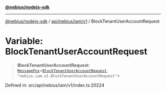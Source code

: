 [**@nebius/nodejs-sdk**](../../../../../README.md)

***

[@nebius/nodejs-sdk](../../../../../README.md) / [api/nebius/iam/v1](../README.md) / BlockTenantUserAccountRequest

# Variable: BlockTenantUserAccountRequest

> **BlockTenantUserAccountRequest**: [`MessageFns`](../../../../../runtime/protos/core/interfaces/MessageFns.md)\<[`BlockTenantUserAccountRequest`](../interfaces/BlockTenantUserAccountRequest.md), `"nebius.iam.v1.BlockTenantUserAccountRequest"`\>

Defined in: src/api/nebius/iam/v1/index.ts:20224
